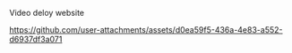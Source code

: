 Video deloy website

https://github.com/user-attachments/assets/d0ea59f5-436a-4e83-a552-d6937df3a071
